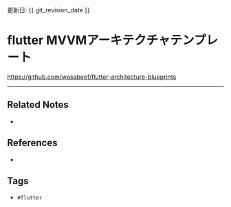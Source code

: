 更新日: {{ git_revision_date }}

# flutter MVVMアーキテクチャテンプレート
https://github.com/wasabeef/flutter-architecture-blueprints

---
## Related Notes
- 

## References
- 

## Tags
- `#flutter` 